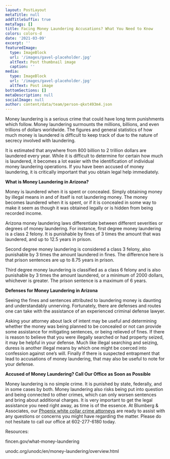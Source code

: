 ```yaml
---
layout: PostLayout
metaTitle: null
addTitleSuffix: true
metaTags: []
title: Facing Money Laundering Accusations? What You Need to Know
colors: colors-d
date: '2021-03-09'
excerpt: ''
featuredImage:
  type: ImageBlock
  url: '/images/gavel-placeholder.jpg'
  altText: Post thumbnail image
  caption: ''
media:
  type: ImageBlock
  url: '/images/gavel-placeholder.jpg'
  altText: Post image
bottomSections: []
metaDescription: null
socialImage: null
author: content/data/team/person-qkxt493m4.json
---
```


Money laundering is a serious crime that could have long term punishments which follow. Money laundering surmounts the millions, billions, and even trillions of dollars worldwide. The figures and general statistics of how much money is laundered is difficult to keep track of due to the nature of secrecy involved with laundering.

It is estimated that anywhere from 800 billion to 2 trillion dollars are laundered every year. While it is difficult to determine for certain how much is laundered, it becomes a lot easier with the identification of individual money laundering operations. If you have been accused of money laundering, it is critically important that you obtain legal help immediately.

**What is Money Laundering in Arizona?**

Money is laundered when it is spent or concealed. Simply obtaining money by illegal means in and of itself is not laundering money. The money becomes laundered when it is spent, or if it is concealed in some way to make it seem as though it was obtained legally or is hidden from being recorded income.

Arizona money laundering laws differentiate between different severities or degrees of money laundering. For instance, first degree money laundering is a class 2 felony. It is punishable by fines of 3 times the amount that was laundered, and up to 12.5 years in prison.

Second degree money laundering is considered a class 3 felony, also punishable by 3 times the amount laundered in fines. The difference here is that prison sentences are up to 8.75 years in prison.

Third degree money laundering is classified as a class 6 felony and is also punishable by 3 times the amount laundered, or a minimum of 2000 dollars, whichever is greater. The prison sentence is a maximum of 6 years.

**Defenses for Money Laundering in Arizona**

Seeing the fines and sentences attributed to laundering money is daunting and understandably unnerving. Fortunately, there are defenses and routes one can take with the assistance of an experienced criminal defense lawyer.

Asking your attorney about lack of intent may be useful and determining whether the money was being planned to be concealed or not can provide some assistance for mitigating sentences, or being relieved of fines. If there is reason to believe that you were illegally searched or had property seized, it may be helpful in your defense. Much like illegal searching and seizing, duress is another illegal means by which one might be coerced into confession against one’s will. Finally if there is suspected entrapment that lead to accusations of money laundering, that may also be useful to note for your defense.

**Accused of Money Laundering? Call Our Office as Soon as Possible**

Money laundering is no simple crime. It is punished by state, federally, and in some cases by both. Money laundering also risks being put into question and being connected to other crimes, which can only worsen sentences and bring about additional charges. It is very important to get the legal assistance you need right away, as time is of the essence. At Blumberg & Associates, our [Phoenix white collar crime attorneys](https://www.azblumberglaw.com/phoenix-criminal-attorney/white-collar-crimes/) are ready to assist with any questions or concerns you might have regarding the matter. Please do not hesitate to call our office at 602-277-6180 today.

Resources:

fincen.gov/what-money-laundering

unodc.org/unodc/en/money-laundering/overview.html
